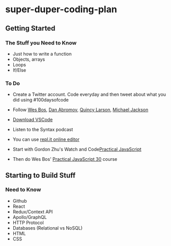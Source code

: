 # super-duper-coding-plan

## Getting Started
### The Stuff you Need to Know
* Just how to write a function
* Objects, arrays
* Loops
* If/Else

### To Do
* Create a Twitter account. Code everyday and then tweet about what you did using #100daysofcode

* Follow [Wes Bos](https://twitter.com/wesbos), [Dan Abromov](https://twitter.com/dan_abramov), [Quincy Larson](https://twitter.com/ossia), [Michael Jackson](https://twitter.com/mjackson)

* [Download VSCode](https://code.visualstudio.com/download)

* Listen to the Syntax podcast

* You can use [repl.it online editor](https://repl.it/site/languages/javascript)

* Start with Gordon Zhu's Watch and Code[Practical JavaScript](https://watchandcode.com/)

* Then do Wes Bos' [Practical JavaScript 30](https://javascript30.com/) course

## Starting to Build Stuff
### Need to Know
* Github
* React
* Redux/Context API
* Apollo/GraphQL
* HTTP Protocol
* Databases (Relational vs NoSQL)
* HTML
* CSS









